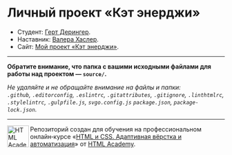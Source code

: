 # Личный проект «Кэт энерджи»

* Студент: [Герт Дерингер](https://up.htmlacademy.ru/adaptive/32/user/2490327).
* Наставник: [Валера Хаслер](https://htmlacademy.ru/profile/id224163).
* Сайт: [Мой проект «Кэт энерджи»](https://github.com/gerterker/2490327-cat-energy-32).

---

**Обратите внимание, что папка с вашими исходными файлами для работы над проектом — `source/`.**

_Не удаляйте и не обращайте внимание на файлы и папки:_<br>
_`.github`, `.editorconfig`, `.eslintrc`, `.gitattributes`, `.gitignore`, `.linthtmlrc`, `.stylelintrc`, `.gulpfile.js`, `svgo.config.js` `package.json`, `package-lock.json`._

---

<a href="https://htmlacademy.ru/intensive/adaptive"><img align="left" width="50" height="50" alt="HTML Academy" src="https://up.htmlacademy.ru/static/img/intensive/adaptive/logo-for-github-2.png"></a>

Репозиторий создан для обучения на профессиональном онлайн‑курсе «[HTML и CSS. Адаптивная вёрстка и автоматизация](https://htmlacademy.ru/intensive/adaptive)» от [HTML Academy](https://htmlacademy.ru).

[check-image]: https://github.com/htmlacademy-adaptive/2490327-cat-energy-32/workflows/Project%20check/badge.svg?branch=master
[check-url]: https://github.com/htmlacademy-adaptive/2490327-cat-energy-32/actions
